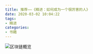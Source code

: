 ```yaml
---
title: 推荐——《精进：如何成为一个很厉害的人》
date: 2020-03-02 10:04:22
tags:
- 精进
categories:
- 书籍
---
```


![区块链概览](/images/202003/jingjin.png)